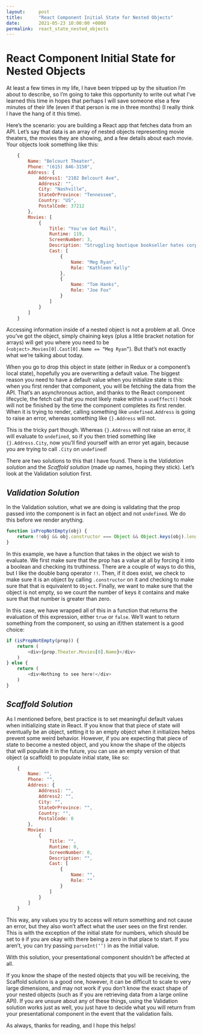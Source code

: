 ```yaml
---
layout:     post
title:      "React Component Initial State for Nested Objects"
date:       2021-05-23 10:00:00 +0000
permalink:  react_state_nested_objects
---
```


# React Component Initial State for Nested Objects

At least a few times in my life, I have been tripped up by the situation I’m about to describe, so I’m going to take this opportunity to write out what I’ve learned this time in hopes that perhaps I will save someone else a few minutes of their life (even if that person is me in three months) (I really think I have the hang of it this time).

Here’s the scenario: you are building a React app that fetches data from an API. Let’s say that data is an array of nested objects representing movie theaters, the movies they are showing, and a few details about each movie. Your objects look something like this:

```js
    {
        Name: "Belcourt Theater",
        Phone: "(615) 846-3150",
        Address: {
            Address1: "2102 Belcourt Ave",
            Address2: "",
            City: "Nashville",
            StateOrProvince: "Tennessee",
            Country: "US",
            PostalCode: 37212
        },
        Movies: [
            {
                Title: "You've Got Mail",
                Runtime: 119,
                ScreenNumber: 3,
                Description: "Struggling boutique bookseller hates corporate chain store owner that just moved in across the street.",
                Cast: [
                    {
                        Name: "Meg Ryan",
                        Role: "Kathleen Kelly"
                    },
                    {
                        Name: "Tom Hanks",
                        Role: "Joe Fox"
                    }
                ]
            }
        ]
    }

```


Accessing information inside of a nested object is not a problem at all. Once you’ve got the object, simply chaining keys (plus a little bracket notation for arrays) will get you where you need to be (`<object>.Movies[0].Cast[0].Name == “Meg Ryan”`). But that’s not exactly what we’re talking about today. 

When you go to drop this object in state (either in Redux or a component’s local state), hopefully you are overwriting a default value. The biggest reason you need to have a default value when you initialize state is this: when you first render that component, you will be fetching the data from the API. That’s an asynchronous action, and thanks to the React component lifecycle, the fetch call that you most likely make within a `useEffect()` hook will not be finished by the time the component completes its first render. When it is trying to render, calling something like `undefined.Address` is going to raise an error, whereas something like `{}.Address` will not.

This is the tricky part though. Whereas `{}.Address` will not raise an error, it will evaluate to `undefined`, so if you then tried something like `{}.Address.City`, now you’ll find yourself with an error yet again, because you are trying to call `.City` on `undefined`!

There are two solutions to this that I have found. There is the *Validation solution* and the *Scaffold solution* (made up names, hoping they stick). Let’s look at the Validation solution first.

*Validation Solution*
---

In the Validation solution, what we are doing is validating that the prop passed into the component is in fact an object and not `undefined`. We do this before we render anything. 

```js
function isPropNotEmpty(obj) {
    return !!obj && obj.constructor === Object && Object.keys(obj).length > 0;
}
```

In this example, we have a function that takes in the object we wish to evaluate. We first make sure that the prop has a value at all by forcing it into a boolean and checking its truthiness. There are a couple of ways to do this, but I like the double bang operator `!!`. Then, if it does exist, we check to make sure it is an object by calling `.constructor` on it and checking to make sure that that is equivalent to `Object`. Finally, we want to make sure that the object is not empty, so we count the number of keys it contains and make sure that that number is greater than zero. 

In this case, we have wrapped all of this in a function that returns the evaluation of this expression, either `true` or `false`. We’ll want to return something from the component, so using an if/then statement is a good choice:

```js
if (isPropNotEmpty(prop)) {
    return (
        <div>{prop.Theater.Movies[0].Name}</div>
    )
} else {
    return (
        <div>Nothing to see here!</div>
    )
}
```

*Scaffold Solution*
---

As I mentioned before, best practice is to set meaningful default values when initializing state in React. If you know that that piece of state will eventually be an object, setting it to an empty object when it initializes helps prevent some weird behavior. However, if you are expecting that piece of state to become a nested object, and you know the shape of the objects that will populate it in the future, you can use an empty version of that object (a scaffold) to populate initial state, like so:

```js
    {
        Name: "",
        Phone: "",
        Address: {
            Address1: "",
            Address2: "",
            City: "",
            StateOrProvince: "",
            Country: "",
            PostalCode: 0
        },
        Movies: [
            {
                Title: "",
                Runtime: 0,
                ScreenNumber: 0,
                Description: "",
                Cast: [
                    {
                        Name: "",
                        Role: ""
                    }
                ]
            }
        ]
    }

```

This way, any values you try to access will return something and not cause an error, but they also won’t affect what the user sees on the first render. This is with the exception of the initial state for numbers, which should be set to `0` if you are okay with there being a zero in that place to start. If you aren’t, you can try passing `parseInt(‘’)` in as the initial value. 

With this solution, your presentational component shouldn’t be affected at all. 

If you know the shape of the nested objects that you will be receiving, the Scaffold solution is a good one, however, it can be difficult to scale to very large dimensions, and may not work if you don’t know the exact shape of your nested objects (such as if you are retrieving data from a large online API). If you are unsure about any of these things, using the Validation solution works just as well, you just have to decide what you will return from your presentational component in the event that the validation fails.

As always, thanks for reading, and I hope this helps!
